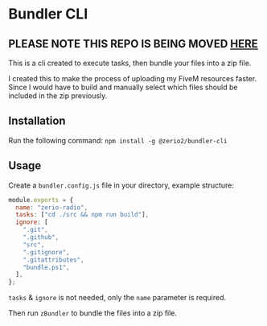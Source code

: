 # Bundler CLI

## PLEASE NOTE THIS REPO IS BEING MOVED [HERE](https://github.com/Z3rio/fivem-resource-cli)

This is a cli created to execute tasks, then bundle your files into a zip file.

I created this to make the process of uploading my FiveM resources faster. Since
I would have to build and manually select which files should be included in the
zip previously.

## Installation

Run the following command: `npm install -g @zerio2/bundler-cli`

## Usage

Create a `bundler.config.js` file in your directory, example structure:

```js
module.exports = {
  name: "zerio-radio",
  tasks: ["cd ./src && npm run build"],
  ignore: [
    ".git",
    ".github",
    "src",
    ".gitignore",
    ".gitattributes",
    "bundle.ps1",
  ],
};
```

`tasks` & `ignore` is not needed, only the `name` parameter is required.

Then run `zBundler` to bundle the files into a zip file.
